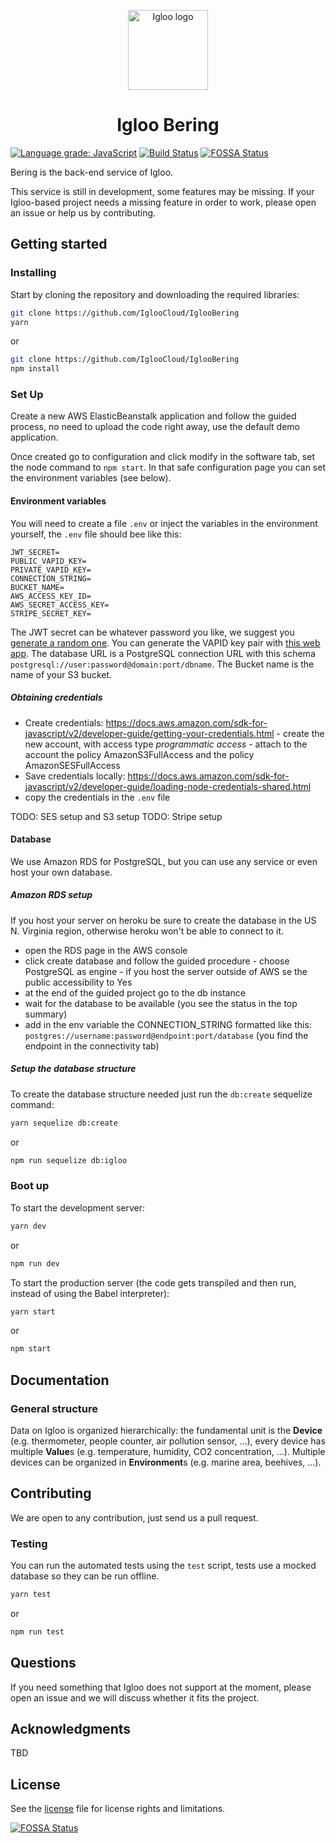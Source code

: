 <p align="center">
  <img src="https://raw.githubusercontent.com/IglooCloud/IglooBering/master/IglooLogo.png" alt="Igloo logo" width="128"/>
</p>

<h1 align="center">Igloo Bering </h1>

[![Language grade: JavaScript](https://img.shields.io/lgtm/grade/javascript/g/IglooCloud/IglooBering.svg?logo=lgtm&logoWidth=18)](https://lgtm.com/projects/g/IglooCloud/IglooBering/context:javascript) [![Build Status](https://travis-ci.org/IglooCloud/IglooBering.svg?branch=master)](https://travis-ci.org/IglooCloud/IglooBering)[![FOSSA Status](https://app.fossa.io/api/projects/git%2Bgithub.com%2FIglooCloud%2FIglooBering.svg?type=shield)](https://app.fossa.io/projects/git%2Bgithub.com%2FIglooCloud%2FIglooBering?ref=badge_shield)


Bering is the back-end service of Igloo.

This service is still in development, some features may be missing. If your Igloo-based project needs a missing feature in order to work, please open an issue or help us by contributing.

## Getting started

### Installing

Start by cloning the repository and downloading the required libraries:

```bash
git clone https://github.com/IglooCloud/IglooBering
yarn
```

or

```bash
git clone https://github.com/IglooCloud/IglooBering
npm install
```

### Set Up

Create a new AWS ElasticBeanstalk application and follow the guided process, no need to upload the code right away, use the default demo application.

Once created go to configuration and click modify in the software tab, set the node command to `npm start`. In that safe configuration page you can set the environment variables (see below).

#### Environment variables

You will need to create a file `.env` or inject the variables in the environment yourself, the `.env` file should bee like this:

```
JWT_SECRET=
PUBLIC_VAPID_KEY=
PRIVATE_VAPID_KEY=
CONNECTION_STRING=
BUCKET_NAME=
AWS_ACCESS_KEY_ID=
AWS_SECRET_ACCESS_KEY=
STRIPE_SECRET_KEY=
```

The JWT secret can be whatever password you like, we suggest you [generate a random one](https://www.lastpass.com/password-generator). You can generate the VAPID key pair with [this web app](https://web-push-codelab.glitch.me/). The database URL is a PostgreSQL connection URL with this schema `postgresql://user:password@domain:port/dbname`. The Bucket name is the name of your S3 bucket.

##### Obtaining credentials

- Create credentials: https://docs.aws.amazon.com/sdk-for-javascript/v2/developer-guide/getting-your-credentials.html - create the new account, with access type _programmatic access_ - attach to the account the policy AmazonS3FullAccess and the policy AmazonSESFullAccess
- Save credentials locally: https://docs.aws.amazon.com/sdk-for-javascript/v2/developer-guide/loading-node-credentials-shared.html
- copy the credentials in the `.env` file

TODO: SES setup and S3 setup
TODO: Stripe setup

#### Database

We use Amazon RDS for PostgreSQL, but you can use any service or even host your own database.

##### Amazon RDS setup

If you host your server on heroku be sure to create the database in the US N. Virginia region, otherwise heroku won't be able to connect to it.

- open the RDS page in the AWS console
- click create database and follow the guided procedure - choose PostgreSQL as engine - if you host the server outside of AWS se the public accessibility to Yes
- at the end of the guided project go to the db instance
- wait for the database to be available (you see the status in the top summary)
- add in the env variable the CONNECTION_STRING formatted like this: `postgres://username:password@endpoint:port/database` (you find the endpoint in the connectivity tab)

##### Setup the database structure

To create the database structure needed just run the `db:create` sequelize command:

```bash
yarn sequelize db:create
```

or

```bash
npm run sequelize db:igloo
```

### Boot up

To start the development server:

```bash
yarn dev
```

or

```bash
npm run dev
```

To start the production server (the code gets transpiled and then run, instead of using the Babel interpreter):

```bash
yarn start
```

or

```bash
npm start
```

## Documentation

### General structure

Data on Igloo is organized hierarchically: the fundamental unit is the **Device** (e.g. thermometer, people counter, air pollution sensor, ...), every device has multiple **Value**s (e.g. temperature, humidity, CO2 concentration, ...). Multiple devices can be organized in **Environment**s (e.g. marine area, beehives, ...).

## Contributing

We are open to any contribution, just send us a pull request.

### Testing

You can run the automated tests using the `test` script, tests use a mocked database so they can be run offline.

```bash
yarn test
```

or

```bash
npm run test
```

## Questions

If you need something that Igloo does not support at the moment, please open an issue and we will discuss whether it fits the project.

## Acknowledgments

TBD

## License

See the [license](https://github.com/IglooCloud/IglooBering/blob/master/LICENSE.md) file for license rights and limitations.


[![FOSSA Status](https://app.fossa.io/api/projects/git%2Bgithub.com%2FIglooCloud%2FIglooBering.svg?type=large)](https://app.fossa.io/projects/git%2Bgithub.com%2FIglooCloud%2FIglooBering?ref=badge_large)